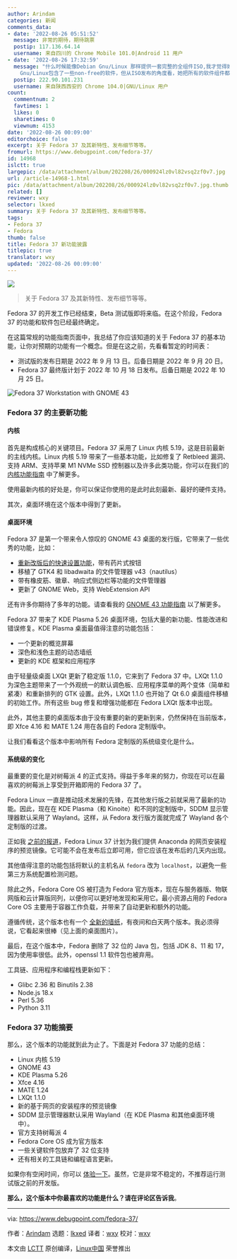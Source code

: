 ```yaml
---
author: Arindam
categories: 新闻
comments_data:
- date: '2022-08-26 05:51:52'
  message: 非常的期待，期待跳票
  postip: 117.136.64.14
  username: 来自四川的 Chrome Mobile 101.0|Android 11 用户
- date: '2022-08-26 17:32:59'
  message: "什么时候能像Debian Gnu/Linux 那样提供一套完整的全组件ISO,我才觉得她是真正的彻头彻尾的自由软件！！！<br />\r\n虽然Debian
    Gnu/Linux包含了一些non-free的软件，但从ISO发布的角度看，她把所有的软件组件都给了用户。无法获得本身就是一种不自由！！！"
  postip: 222.90.101.231
  username: 来自陕西西安的 Chrome 104.0|GNU/Linux 用户
count:
  commentnum: 2
  favtimes: 1
  likes: 0
  sharetimes: 0
  viewnum: 4153
date: '2022-08-26 00:09:00'
editorchoice: false
excerpt: 关于 Fedora 37 及其新特性、发布细节等等。
fromurl: https://www.debugpoint.com/fedora-37/
id: 14968
islctt: true
largepic: /data/attachment/album/202208/26/000924lz0vl82vsq2zf0v7.jpg
url: /article-14968-1.html
pic: /data/attachment/album/202208/26/000924lz0vl82vsq2zf0v7.jpg.thumb.jpg
related: []
reviewer: wxy
selector: lkxed
summary: 关于 Fedora 37 及其新特性、发布细节等等。
tags:
- Fedora 37
- Fedora
thumb: false
title: Fedora 37 新功能披露
titlepic: true
translator: wxy
updated: '2022-08-26 00:09:00'
---
```


![](/data/attachment/album/202208/26/000924lz0vl82vsq2zf0v7.jpg)



> 
> 关于 Fedora 37 及其新特性、发布细节等等。
> 
> 
> 


Fedora 37 的开发工作已经结束，Beta 测试版即将来临。在这个阶段，Fedora 37 的功能和软件包已经最终确定。


在这篇常规的功能指南页面中，我总结了你应该知道的关于 Fedora 37 的基本功能，让你对预期的功能有一个概念。但是在这之前，先看看暂定的时间表：


* 测试版的发布日期是 2022 年 9 月 13 日。后备日期是 2022 年 9 月 20 日。
* Fedora 37 最终版计划于 2022 年 10 月 18 日发布。后备日期是 2022 年 10 月 25 日。


![Fedora 37 Workstation with GNOME 43](/data/attachment/album/202208/26/000956e3wou3icqptkxwbs.jpg)


### Fedora 37 的主要新功能


#### 内核


首先是构成核心的关键项目。Fedora 37 采用了 Linux 内核 5.19，这是目前最新的主线内核。Linux 内核 5.19 带来了一些基本功能，比如修复了 Retbleed 漏洞、支持 ARM、支持苹果 M1 NVMe SSD 控制器以及许多此类功能，你可以在我们的 [内核功能指南](https://www.debugpoint.com/linux-kernel-5-19/) 中了解更多。


使用最新内核的好处是，你可以保证你使用的是此时此刻最新、最好的硬件支持。


其次，桌面环境在这个版本中得到了更新。


#### 桌面环境


Fedora 37 是第一个带来令人惊叹的 GNOME 43 桌面的发行版，它带来了一些优秀的功能，比如：


* [重新改版后的快速设置功能](https://www.debugpoint.com/gnome-43-quick-settings/)，带有药片式按钮
* 移植了 GTK4 和 libadwaita 的文件管理器 v43（nautilus）
* 带有橡皮筋、徽章、响应式侧边栏等功能的文件管理器
* 更新了 GNOME Web，支持 WebExtension API


还有许多你期待了多年的功能。请查看我的 [GNOME 43 功能指南](https://www.debugpoint.com/gnome-43/) 以了解更多。


Fedora 37 带来了 KDE Plasma 5.26 桌面环境，包括大量的新功能、性能改进和错误修复。KDE Plasma 桌面最值得注意的功能包括：


* 一个更新的概览屏幕
* 深色和浅色主题的动态墙纸
* 更新的 KDE 框架和应用程序


由于轻量级桌面 LXQt 更新了稳定版 1.1.0，它来到了 Fedora 37 中。LXQt 1.1.0 为深色主题带来了一个外观统一的默认调色板、应用程序菜单的两个变体（简单和紧凑）和重新排列的 GTK 设置。此外，LXQt 1.1.0 也开始了 Qt 6.0 桌面组件移植的初始工作。所有这些 bug 修复和增强功能都在 Fedora LXQt 版本中出现。


此外，其他主要的桌面版本由于没有重要的新的更新到来，仍然保持在当前版本，即 Xfce 4.16 和 MATE 1.24 用在各自的 Fedora 定制版中。


让我们看看这个版本中影响所有 Fedora 定制版的系统级变化是什么。


#### 系统级的变化


最重要的变化是对树莓派 4 的正式支持。得益于多年来的努力，你现在可以在最喜欢的树莓派上享受到开箱即用的 Fedora 37 了。


Fedora Linux 一直是推动技术发展的先锋，在其他发行版之前就采用了最新的功能。因此，现在在 KDE Plasma（和 Kinoite）和不同的定制版中，SDDM 显示管理器默认采用了 Wayland。这样，从 Fedora 发行版方面就完成了 Wayland 各个定制版的过渡。


正如我 [之前的报道](https://debugpointnews.com/fedora-37-anaconda-web-ui-installer/)，Fedora Linux 37 计划为我们提供 Anaconda 的网页安装程序的预览镜像。它可能不会在发布后立即可用，但它应该在发布后的几天内出现。


其他值得注意的功能包括将默认的主机名从 `fedora` 改为 `localhost`，以避免一些第三方系统配置检测问题。


除此之外，Fedora Core OS 被打造为 Fedora 官方版本，现在与服务器版、物联网版和云计算版同列，以便你可以更好地发现和采用它。最小资源占用的 Fedora Core OS 主要用于容器工作负载，并带来了自动更新和额外的功能。


遵循传统，这个版本也有一个 [全新的墙纸](https://debugpointnews.com/fedora-37-wallpaper/)，有夜间和白天两个版本。我必须得说，它看起来很棒（见上面的桌面图片）。


最后，在这个版本中，Fedora 删除了 32 位的 Java 包，包括 JDK 8、11 和 17，因为使用率很低。此外，openssl 1.1 软件包也被弃用。


工具链、应用程序和编程栈更新如下：


* Glibc 2.36 和 Binutils 2.38
* Node.js 18.x
* Perl 5.36
* Python 3.11


### Fedora 37 功能摘要


那么，这个版本的功能就到此为止了。下面是对 Fedora 37 功能的总结：


* Linux 内核 5.19
* GNOME 43
* KDE Plasma 5.26
* Xfce 4.16
* MATE 1.24
* LXQt 1.1.0
* 新的基于网页的安装程序的预览镜像
* SDDM 显示管理器默认采用 Wayland（在 KDE Plasma 和其他桌面环境中）。
* 官方支持树莓派 4
* Fedora Core OS 成为官方版本
* 一些关键软件包放弃了 32 位支持
* 还有相关的工具链和编程语言更新。


如果你有空闲时间，你可以 [体验一下](https://dl.fedoraproject.org/pub/fedora/linux/development/37/Workstation/x86_64/iso/)。虽然，它是非常不稳定的，不推荐运行测试版之前的开发版。


**那么，这个版本中你最喜欢的功能是什么？请在评论区告诉我**。




---


via: <https://www.debugpoint.com/fedora-37/>


作者：[Arindam](https://www.debugpoint.com/author/admin1/) 选题：[lkxed](https://github.com/lkxed) 译者：[wxy](https://github.com/wxy) 校对：[wxy](https://github.com/wxy)


本文由 [LCTT](https://github.com/LCTT/TranslateProject) 原创编译，[Linux中国](https://linux.cn/) 荣誉推出